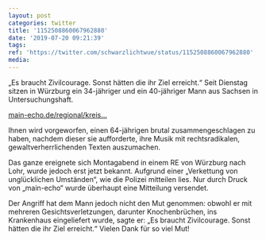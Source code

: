 ```yaml
---
layout: post
categories: twitter
title: '1152508860067962880'
date: '2019-07-20 09:21:39'
tags: 
ref: 'https://twitter.com/schwarzlichtwue/status/1152508860067962880'
media:
---
```

„Es braucht Zivilcourage. Sonst hätten die ihr Ziel erreicht.“ Seit Dienstag sitzen in Würzburg ein 34-jähriger und ein 40-jähriger Mann aus Sachsen in Untersuchungshaft.

[main-echo.de/regional/kreis…](https://www.main-echo.de/regional/kreis-main-spessart/Eskalation-der-Gewalt-in-Regionalzug;art490826,6758808) 


Ihnen wird vorgeworfen, einen 64-jährigen brutal zusammengeschlagen zu haben, nachdem dieser sie aufforderte, ihre Musik mit rechtsradikalen, gewaltverherrlichenden Texten auszumachen. 


Das ganze ereignete sich Montagabend in einem RE von Würzburg nach Lohr, wurde jedoch erst jetzt bekannt. Aufgrund einer „Verkettung von unglücklichen Umständen“, wie die Polizei mitteilen lies. Nur durch Druck von „main-echo“ wurde überhaupt eine Mitteilung versendet. 


Der Angriff hat dem Mann jedoch nicht den Mut genommen: obwohl er mit mehreren Gesichtsverletzungen, darunter Knochenbrüchen, ins Krankenhaus eingeliefert wurde, sagte er: „Es braucht Zivilcourage. Sonst hätten die ihr Ziel erreicht.“ Vielen Dank für so viel Mut! 

